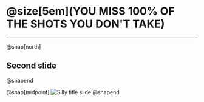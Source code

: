 # @size[5em](YOU MISS 100% OF THE SHOTS YOU DON'T TAKE)
---
@snap[north]
## Second slide
@snapend

@snap[midpoint]
![Silly title slide](https://via.placeholder.com/800x600)
@snapend
